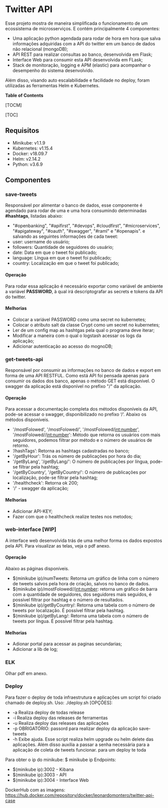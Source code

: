 # Twitter API
Esse projeto mostra de maneira simplificada o funcionamento de um ecossistema de microsserviços. E contém principalmente 4 componentes:
- Uma aplicação python agendada para rodar de hora em hora que salva informações adquiridas com a API do twitter em um banco de dados não relacional (mongoDB);
- API REST para realizar consultas ao banco, desenvolvida em Flask;
- Interface Web para consumir esta API desenvolvida em FLask;
- Stack de monitoração, logging e APM (elastic) para acompanhar o desempenho do sistema desenvolvido.
 
Além disso, visando auto escalabilidade e facilidade no deploy, foram utilizadas as ferramentas Helm e Kubernetes.
 
**Table of Contents**
 
[TOCM]
 
[TOC]
 
## Requisitos
- Minikube: v1.1.9
- Kubernetes:  v1.15.4
- Docker: v18.09.7
- Helm: v2.14.2
- Python: v3.6.9
 
## Componentes
### save-tweets
Responsável por alimentar o banco de dados, esse componente é agendado para rodar de uma e uma hora consumindo determinadas **#hashtags**, listadas abaixo:
- "#openbanking", "#apifirst", "#devops", #cloudfirst", "#microservices", "#apigateway",  "#oauth", "#swagger", "#raml" e "#openapis".
e salvando as seguintes informações de cada tweet:
- user: username do usuário;
- followers: Quantidade de seguidores do usuário;
- date: Data em que o tweet foi publicado;
- language: Língua em que o tweet foi publicado;
- country: Localização em que o tweet foi publicado;
#### Operação
Para rodar essa aplicação é necessário exportar como variável de ambiente a variável **PASSWORD**, à qual irá descriptografar as secrets e tokens da API do twitter.
#### Melhorias
- Colocar a variável PASSWORD como uma secret no kubernetes;
- Colocar o atributo salt da classe Crypt como um secret no kubernetes;
- Ler de um config map as hashtgas pela qual o programa deve iterar;
-  Modificar a maneira com o qual o logstash acessar os logs da aplicação;
-  Adicionar autenticação ao acesso do mognoDB;
### get-tweets-api
Responsável por consumir as informações no banco de dados e export em forma de uma API RESTFUL. Como está API foi pensada apenas para consumir os dados dos banco, apenas o método GET está disponível. O swagger da aplicação está disponível no prefixo "/" da aplicação.
#### Operação
Para acessar a documentação completa dos métodos disponíveis da API, pode-se acessar o swagger, disponibilizado no prefixo ‘/’. Abaixo os métodos disponíveis.
 
- '/mostFolowed', '/mostFolowed/<topic>', '/mostFolowed/<int:number>', '/mostFolowed/<topic>/<int:number>': Método que retorna os usuários com mais seguidores, podemos filtrar por método e o número de usuários de retorno. 
- ‘/hashTags’: Retorna as hashtags cadastradas no banco;
- '/getByHour': Trás os número de publicações por hora do dia;
- '/getByLang', '/getByLang/<hashtag>': O número de publicações por língua, pode-se filtrar pela hashtag;
- '/getByCountry', '/getByCountry/<hashtag>': O número de publicações por localização, pode-se filtrar pela hashtag;
- '/healthcheck': Retorna ok 200;
- '/' - swagger da aplicação;

#### Melhorias
- Adicionar API-KEY;
- Fazer com que o healthcheck realize testes nos metodos;

### web-interface [WIP]
A interface web desenvolvida trás de uma melhor forma os dados expostos pela API. Para visualizar as telas, veja o pdf anexo. 

#### Operação
Abaixo as páginas disponíveis.
- $(minikube ip)/numTweets: Retorna um gráfico de linha com o número de tweets salvos pela hora de criação, salvos no banco de dados.
- $(minikube ip)/mostFolowed/<hashtag>/<int:number>: retorna um gráfico de barra com a quantidade de seguidores, dos seguidores mais seguidos, é possível filtrar por hashtag e o número de resultados.
- $(minikube ip)/getByCountry/<hashtag>: Retorna uma tabela com o número de tweets por localização. É possível filtrar pela hashtag. 
- $(minikube ip)/getByLang/<hashtag>: Retorna uma tabela com o número de tweets por língua. É possível filtrar pela hashtag.

#### Melhorias
- Adionar portal para acessar as paginas secundarias;
- Adicionar a lib de log;

### ELK
Olhar pdf em anexo.

### Deploy
Para fazer o deploy de toda infraestrutura e aplicações um script foi criado chamado de deploy.sh. Uso: ./deploy.sh [OPÇÕES]:
- -a    Realiza deploy de todas release
- -i    Realiza deploy das releases de ferramentas
- -u    Realiza deploy das releases das aplicações
- -p    OBRIGATÓRIO: passord para realizar deploy da aplicação save-tweets
- -h    Exibe ajuda.
Esse script realiza helm upgrade ou helm delete das aplicações. Além disso auxilia a passar a senha necessária para a aplicação de coleta de tweets funcionar. para um deploy te toda

Para obter o ip do minikube: $ minikube ip
Endpoints: 
- $(minikube ip):3002 - Kibana
- $(minikube ip):3003 - API
- $(minikube ip):3004 - Interface Web

DockerHub com as imagens:
https://hub.docker.com/repository/docker/leonardomontero/twitter-api-case

